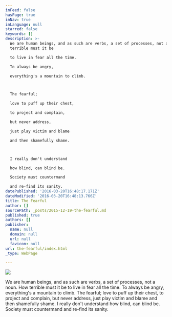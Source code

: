 ```yaml
---
inFeed: false
hasPage: true
inNav: true
inLanguage: null
starred: false
keywords: []
description: >-
  We are human beings, and as such are verbs, a set of processes, not a noun. How
  terrible must it be

  to live in fear all the time.

  To always be angry,

  everything's a mountain to climb.



  The fearful;

  love to puff up their chest,

  to project and complain,

  but never address,

  just play victim and blame

  and then shamefully shame.



  I really don't understand

  how blind, can blind be.

  Society must countermand

  and re-find its sanity.
datePublished: '2016-03-20T16:48:17.171Z'
dateModified: '2016-03-20T16:48:13.766Z'
title: The Fearful
author: []
sourcePath: _posts/2015-12-19-the-fearful.md
published: true
authors: []
publisher:
  name: null
  domain: null
  url: null
  favicon: null
url: the-fearful/index.html
_type: WebPage

---
```

![](https://the-grid-user-content.s3-us-west-2.amazonaws.com/833dcb25-9dc7-4349-abbf-adc27640ac6e.jpg)

We are human beings, and as such are verbs, a set of processes, not a noun. How terrible must it be
to live in fear all the time.
To always be angry,
everything's a mountain to climb.
The fearful;
love to puff up their chest,
to project and complain,
but never address,
just play victim and blame
and then shamefully shame.
I really don't understand
how blind, can blind be.
Society must countermand
and re-find its sanity.